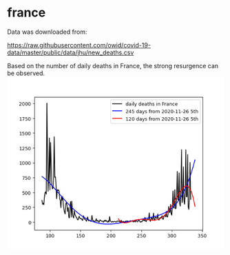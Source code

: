# france

Data was downloaded from: 

https://raw.githubusercontent.com/owid/covid-19-data/master/public/data/jhu/new_deaths.csv

Based on the number of daily deaths in France, the strong resurgence can be observed.
<img src='france.gif' height=400 width=600>
